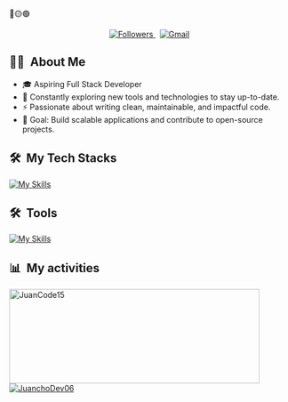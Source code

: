 <div>
🔴🟡🟢
</div>


<p align="center">
 <a href="https://github.com/JuanchoDev06">
      <img src="https://img.shields.io/badge/Followers%20❤️-007bff?style=for-the-badge" alt="Followers" />
    </a>
    &nbsp;

<a href="mailto:jandrescorrea19@gmail.com">
  <img src="https://img.shields.io/badge/Gmail-D14836?style=for-the-badge&logo=gmail&logoColor=white" alt="Gmail" />
</a>

</p>

  ## 👨‍💻 &nbsp;About Me
<div>

- 🎓 Aspiring Full Stack Developer  
- 🌱 Constantly exploring new tools and technologies to stay up-to-date.  
- ⚡ Passionate about writing clean, maintainable, and impactful code.  
- 🚀 Goal: Build scalable applications and contribute to open-source projects.
  <br>
  

<div>

  ## 🛠 &nbsp;My Tech Stacks

 [![My Skills](https://skillicons.dev/icons?i=java,html,css,spring,js,mysql,angular,ts,aws,py)](https://skillicons.dev)

</div>

## 🛠 &nbsp;Tools

[![My Skills](https://skillicons.dev/icons?i=vscode,idea,git,github,postman	)](https://skillicons.dev)

</div>


  ## 📊 &nbsp;My activities

  <a href="https://github.com/JuanchoDev06">
    <img width=450 height=170 align="center" alt="JuanCode15" src="https://github-readme-stats.vercel.app/api?username=JuanchoDev06&theme=midnight-purple&show_icons=false&bg_color=0D1117&hide_border=true&count_private=true" />
  </a>
  <a href="https://github.com/JuanchoDev06">
    <img align="center" alt="JuanchoDev06" src="https://github-readme-stats.vercel.app/api/top-langs/?username=JuanchoDev06&theme=midnight-purple&layout=compact&bg_color=0D1117&hide_border=true&count_private=true" />
  </a>
</div>


 


